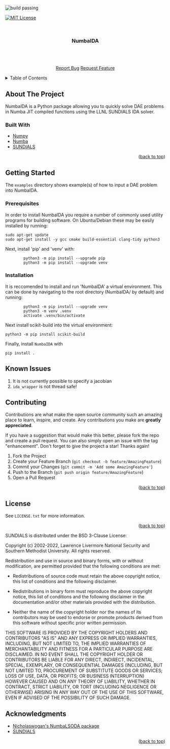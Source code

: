 <div id="top"></div>
<!--
*** Thanks for checking out the Best-README-Template. If you have a suggestion
*** that would make this better, please fork the repo and create a pull request
*** or simply open an issue with the tag "enhancement".
*** Don't forget to give the project a star!
*** Thanks again! Now go create something AMAZING! :D
-->

<!-- PROJECT SHIELDS -->
<!--
*** I'm using markdown "reference style" links for readability.
*** Reference links are enclosed in brackets [ ] instead of parentheses ( ).
*** See the bottom of this document for the declaration of the reference variables
*** for contributors-url, forks-url, etc. This is an optional, concise syntax you may use.
*** https://www.markdownguide.org/basic-syntax/#reference-style-links
-->

![build passing](https://github.com/joeyshuttleworth/NumbaIDA/actions/workflows/install_and_run.yml/badge.svg)

[![MIT License][license-shield]][license-url]

<!-- PROJECT LOGO -->
<br />
<h3 align="center">NumbaIDA</h3>

  <p align="center">
    <br />
    <br />
    <br />    
    <a href="https://github.com/github_username/repo_name/issues">Report Bug</a>
    <a href="https://github.com/github_username/repo_name/issues">Request Feature</a>
  </p>
</div>



<!-- TABLE OF CONTENTS -->
<details>
  <summary>Table of Contents</summary>
  <ol>
    <li>
      <a href="#about-the-project">About The Project</a>
      <ul>
        <li><a href="#built-with">Built With</a></li>
      </ul>
    </li>
    <li>
      <a href="#getting-started">Getting Started</a>
      <ul>
        <li><a href="#prerequisites">Prerequisites</a></li>
        <li><a href="#installation">Installation</a></li>
      </ul>
    </li>
    <li><a href="#known-issues">Known Issues</a></li>
    <li><a href="#contributing">Contributing</a></li>
    <li><a href="#license">License</a></li>
    <li><a href="#acknowledgments">Acknowledgments</a></li>
  </ol>
</details>



<!-- ABOUT THE PROJECT -->
## About The Project

<!--- [![Product Name Screen Shot][product-screenshot]](https://example.com) --->

NumbaIDA is a Python package allowing you to quickly solve DAE problems  in Numba JIT compiled functions using the LLNL SUNDIALS IDA solver.

### Built With

* [Numpy](https://numpy.org/)
* [Numba](https://numba.pydata.org/)
* [SUNDIALS](https://computing.llnl.gov/projects/sundials)

<p align="right">(<a href="#top">back to top</a>)</p>



<!-- GETTING STARTED -->
## Getting Started

The `examples` directory shows example(s) of how to input a DAE problem into NumbaIDA. 

### Prerequisites

In order to install NumbaIDA you require a number of commonly used utility programs for building software. On Ubuntu/Debian these may be easily installed by running:
```
sudo apt-get update
sudo apt-get install -y gcc cmake build-essential clang-tidy python3
```

Next, install 'pip' and 'venv' with:
```
        python3 -m pip install --upgrade pip
        python3 -m pip install --upgrade venv
```


### Installation

It is reccomended to install and run 'NumbaIDA' a virtual environment. This can be done by navigating to the root directory (NumbaIDA/ by default) and running:

```
        python3 -m pip install --upgrade venv
        python3 -m venv .venv
        activate .venv/bin/activate
```


Next install scikit-build into the virtual environment:
 ```
 python3 -m pip install scikit-build
 ```
 
 Finally, install `NumbaIDA` with
```
pip install .
```


<!-- USAGE EXAMPLES -->
<!---
## Usage

Use this space to show useful examples of how a project can be used. Additional screenshots, code examples and demos work well in this space. You may also link to more resources.

_For more examples, please refer to the [Documentation](https://example.com)_

<p align="right">(<a href="#top">back to top</a>)</p>
--->

<!-- Known Issues -->
## Known Issues
1. It is not currently possible to specify a jacobian
2. `ida_wrapper` is not thread safe! 


<!-- CONTRIBUTING -->
## Contributing

Contributions are what make the open source community such an amazing place to learn, inspire, and create. Any contributions you make are **greatly appreciated**.

If you have a suggestion that would make this better, please fork the repo and create a pull request. You can also simply open an issue with the tag "enhancement".
Don't forget to give the project a star! Thanks again!

1. Fork the Project
2. Create your Feature Branch (`git checkout -b feature/AmazingFeature`)
3. Commit your Changes (`git commit -m 'Add some AmazingFeature'`)
4. Push to the Branch (`git push origin feature/AmazingFeature`)
5. Open a Pull Request

<p align="right">(<a href="#top">back to top</a>)</p>



<!-- LICENSE -->
## License
See `LICENSE.txt` for more information.

<p align="right">(<a href="#top">back to top</a>)</p>


SUNDIALS is distributed under the BSD 3-Clause License:

Copyright (c) 2002-2022, Lawrence Livermore National Security and Southern Methodist University.
All rights reserved.

Redistribution and use in source and binary forms, with or without
modification, are permitted provided that the following conditions are met:

* Redistributions of source code must retain the above copyright notice, this
  list of conditions and the following disclaimer.

* Redistributions in binary form must reproduce the above copyright notice,
  this list of conditions and the following disclaimer in the documentation
  and/or other materials provided with the distribution.

* Neither the name of the copyright holder nor the names of its
  contributors may be used to endorse or promote products derived from
  this software without specific prior written permission.

THIS SOFTWARE IS PROVIDED BY THE COPYRIGHT HOLDERS AND CONTRIBUTORS "AS IS"
AND ANY EXPRESS OR IMPLIED WARRANTIES, INCLUDING, BUT NOT LIMITED TO, THE
IMPLIED WARRANTIES OF MERCHANTABILITY AND FITNESS FOR A PARTICULAR PURPOSE ARE
DISCLAIMED. IN NO EVENT SHALL THE COPYRIGHT HOLDER OR CONTRIBUTORS BE LIABLE
FOR ANY DIRECT, INDIRECT, INCIDENTAL, SPECIAL, EXEMPLARY, OR CONSEQUENTIAL
DAMAGES (INCLUDING, BUT NOT LIMITED TO, PROCUREMENT OF SUBSTITUTE GOODS OR
SERVICES; LOSS OF USE, DATA, OR PROFITS; OR BUSINESS INTERRUPTION) HOWEVER
CAUSED AND ON ANY THEORY OF LIABILITY, WHETHER IN CONTRACT, STRICT LIABILITY,
OR TORT (INCLUDING NEGLIGENCE OR OTHERWISE) ARISING IN ANY WAY OUT OF THE USE
OF THIS SOFTWARE, EVEN IF ADVISED OF THE POSSIBILITY OF SUCH DAMAGE.

<!-- ACKNOWLEDGMENTS -->
## Acknowledgments

* [Nicholaswogan's NumbaLSODA package](https://github.com/Nicholaswogan/NumbaLSODA)
* [SUNDIALS](https://github.com/LLNL/sundials)

<p align="right">(<a href="#top">back to top</a>)</p>



<!-- MARKDOWN LINKS & IMAGES -->
<!-- https://www.markdownguide.org/basic-syntax/#reference-style-links -->
[contributors-shield]: https://img.shields.io/github/contributors/github_username/repo_name.svg?style=for-the-badge
[contributors-url]: https://github.com/github_username/repo_name/graphs/contributors
[forks-shield]: https://img.shields.io/github/forks/github_username/repo_name.svg?style=for-the-badge
[forks-url]: https://github.com/github_username/repo_name/network/members
[stars-shield]: https://img.shields.io/github/stars/github_username/repo_name.svg?style=for-the-badge
[stars-url]: https://github.com/github_username/repo_name/stargazers
[issues-shield]: https://img.shields.io/github/issues/github_username/repo_name.svg?style=for-the-badge
[issues-url]: https://github.com/github_username/repo_name/issues
[license-shield]: https://img.shields.io/github/license/github_username/repo_name.svg?style=for-the-badge
[license-url]: https://github.com/joeyshuttleworth/NumbaIDA/blob/master/LICENSE.txt
[linkedin-shield]: https://img.shields.io/badge/-LinkedIn-black.svg?style=for-the-badge&logo=linkedin&colorB=555
[linkedin-url]: https://linkedin.com/in/linkedin_username
[product-screenshot]: images/screenshot.png
